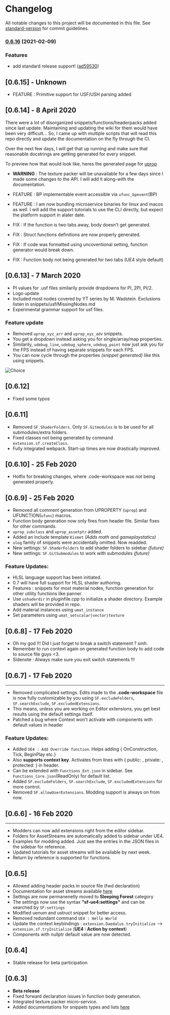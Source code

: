 # Changelog

All notable changes to this project will be documented in this file. See [standard-version](https://github.com/conventional-changelog/standard-version) for commit guidelines.

### [0.6.16](https://github.com/suvam0451/sleeping-forest-ue4/compare/v0.6.14...v0.6.16) (2021-02-09)


### Features

* add standard release support! ([ad59530](https://github.com/suvam0451/sleeping-forest-ue4/commit/ad5953087d39eb8ae30beaccd635e4509fa4c21d))

## [0.6.15] - Unknown

- FEATURE : Primitive support for USF/USH parsing added

## [0.6.14] - 8 April 2020

There were a lot of disorganized snippets/functions/headerpacks added since last update. Maintaining and updating the wiki
for them would have been very difficult...  So, I came up with multiple scripts that will read 
this repo directly and update the documentation on the fly through the CI.

Over the next few days, I will get that up running and make sure that reasonable docstrings are getting generated for every snippet.

To preview how that would look like, heres the generated page for [uprop](https://suvam0451.netlify.com/docs/sleeping-forest/snippet-lists/uprop)

- **WARNING** : The texture packer will be unavailable for a few days since I made some changes to the API.
I will add it along-with the documentation.

- FEATURE : BP implementable event accessible via `ufunc_bpevent`(BP)
- FEATURE : I am now bundling microservice binaries for linux and macos as well.
I will add the support tutorials to use the CLI directly, but expect the platform support in alater date.

- FIX : If the function is two tabs away, body doesn't get generated.
- FIX : Struct functions definitions are now properly generated.
- FIX : If code was formatted using uncoventional setting, function generator would break down.
- FIX : Function body not being generated for two tabs (UE4 style default)

## [0.6.13] - 7 March 2020

- PI values for .usf files similarily provide dropdowns for PI, 2PI, PI/2.
- Logo update
- Included most nodes covered by YT series by M. Wadstein. Exclusions listen in snippets/usf/MissingNodes.md
- Experimental grammar support for usf files.

### Feature update

- Removed `uprop_xyz_arr` and `uprop_xyz_adv` snippets.
- You get a dropdown instead asking you for single/array/map properties.
- Similarily, `udebug_line`, `udebug_sphere`, `udebug_point` now just ask you for the FPS instead of having separate snippets for each FPS.
- You can now cycle through the properties _(snippet generated)_ like this using snippets.

![Choice](https://i.imgur.com/DavFgyE.png)

## [0.6.12]

- Fixed some typos

## [0.6.11]

- Removed `SF.ShaderFolders`. Only `SF.Gitmodules` is to be used for all submodules/extra folders.
- Fixed classes not being generated by command `extension.sf.createClass`.
- Fully integrated webpack. Start-up times are now drastically improved.

## [0.6.10] - 25 Feb 2020

- Hotfix for breaking changes, where .code-workspace was not being generated properly.

## [0.6.9] - 25 Feb 2020

- Removed all comment generation from UPROPERTY (`uprop`) and UFUNCTION(`ufunc`) macros.
- Function body generation now only fires from header file. Similar fixes for other commands.
- `uprop_subclass` and `uprop_assetptr` added.
- Added an include template `Kismet` _(Adds math and gameplaystatics)_
- `ulog` family of snippets were accidentally omitted. Now readded.
- New settings: `SF.ShaderFolders` to add shader folders to sidebar _(future)_
- New settings: `SF.GitSubmodules` to work with submodules _(future)_

### Feature Updates:

- HLSL language support has been initiated.
- 0.7 will have full support for HLSL shader authoring.
- Features : snippets for _most_ material nodes, function generation for other utility functions like panner.
- Use `ushaderdir` in pluginfile.cpp to initialize a shader directory. Example shaders will be provided in repo.
- Add material instances using `umat_instance`
- Set parameters using `umat_setscalar|vector|texture`

## [0.6.8] - 17 Feb 2020

- Oh my god !!! Did I just forget to break a switch statement ? _smh_.
- Remember to run context again on generated function body to add code to source file guys <3.
- Sidenote : Always make sure you exit switch statements !!!

## [0.6.7] - 17 Feb 2020

---

- Removed complicated settings. Edits made to the **.code-workspace** file is now fully customizable by you using `SF.excludeFolders`, `SF.searchExclude`, `SF.excludedExtensions`.
- This means, unless you are working on Editor extensions, you get best results using the default settings itself.
- Patched a bug where Context won't activate with components with default values in header

### Feature Updates:

- Added `UE4 : Add Override function`. Helps adding { OnConstruction, Tick, BeginPlay etc.}
- Also **supports context key**. Activates from lines with { public: , private: , protected: } in header.
- Can be extended with `Functions_Ext.json` in sidebar. See `Functions_Core.json`(ReadOnly) for default list.
- Added `SF.excludeFolders`, `SF.searchExclude`, `SF.excludedExtensions` for more control.
- Removed `SF.allowUserExtensions`. Modding support is always on from now.

## [0.6.6] - 16 Feb 2020

---

- Modders can now add extensions right from the editor sidebar.
- Folders for AssetStreams are automatically added to sidebar under UE4.
- Examples for modding added. Just see the entries in the JSON files in the sidebar for reference.
- Updated tutorials for asset streams will be available by next week.
- Return by reference is supported for functions.

## [0.6.5]

- Allowed adding header packs in source file (fwd declaration)
- Documentation for asset streams available [here](https://suvam0451.netlify.com/docs/sleeping-forest/hello-asset-streams)
- Settings are now permanenetly moved to **Sleeping Forest** category
- The settings now use the syntax **"sf-ue4:settings"** and can be searched by `SF:settings`
- Modified uenum and ustruct snippet for better access.
- Removed redundant command `UE4 : Hello World`
- Update the context keybindings : `extension.Daedalus.tryInitialize` --> `extension.sf.tryInitialize` (**UE4 : Action by context**)
- Components with nullptr default value are now detected.

## [0.6.4]

- Stable release for beta participation

## [0.6.3]

- **Beta release**
- Fixed forward declaration issues in function body generation.
- Integrated texture packer micro-service.
- Added documentations for snippets types and lists [here](https://suvam0451.netlify.com/docs/trailblazer/snippets-overview)
